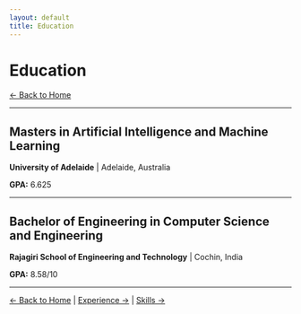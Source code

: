 ```yaml
---
layout: default
title: Education
---
```


# Education

[← Back to Home](/)

---

## Masters in Artificial Intelligence and Machine Learning
**University of Adelaide** | Adelaide, Australia

**GPA:** 6.625


---

## Bachelor of Engineering in Computer Science and Engineering
**Rajagiri School of Engineering and Technology** | Cochin, India

**GPA:** 8.58/10


---

[← Back to Home](/) | [Experience →](/experience) | [Skills →](/skills)
